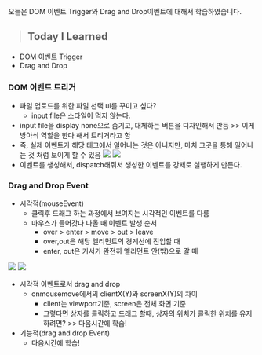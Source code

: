 오늘은 DOM 이벤트 Trigger와 Drag and Drop이벤트에 대해서 학습하였습니다.

> ## Today I Learned
  - DOM 이벤트 Trigger
  - Drag and Drop
  
### DOM 이벤트 트리거
  - 파일 업로드를 위한 파일 선택 ui를 꾸미고 싶다?
    - input file은 스타일이 먹지 않는다.
  - input file을 display none으로 숨기고, 대체하는 버튼을 디자인해서 만듬 >> 이게 방아쇠 역할을 한다 해서 트리거라고 함
  - 즉, 실제 이벤트가 해당 태그에서 일어나는 것은 아니지만, 마치 그곳을 통해 일어나는 것 처럼 보이게 할 수 있음
![](https://images.velog.io/images/junjun-creator/post/17c7b166-f483-45f5-a6ec-7f5c43c2de07/%EC%8A%A4%ED%81%AC%EB%A6%B0%EC%83%B7%202020-12-28%20%EC%98%A4%EC%A0%84%2010.41.28.png)
![](https://images.velog.io/images/junjun-creator/post/2a3b4d75-2b4b-4964-8d35-02b0089a7ccb/%EC%8A%A4%ED%81%AC%EB%A6%B0%EC%83%B7%202020-12-28%20%EC%98%A4%EC%A0%84%2010.42.21.png)
  - 이벤트를 생성해서, dispatch해줘서 생성한 이벤트를 강제로 실행하게 만든다.
  
### Drag and Drop Event
  - 시각적(mouseEvent)
    - 클릭후 드래그 하는 과정에서 보여지는 시각적인 이벤트를 다룸
    - 마우스가 들어갓다 나올 때 이벤트 발생 순서
      - over > enter > move > out > leave
      - over,out은 해당 엘리먼트의 경계선에 진입할 때
      - enter, out은 커서가 완전히 엘리먼트 안(밖)으로 갈 때
      
![](https://images.velog.io/images/junjun-creator/post/23229562-2934-418f-9ba0-9af320404656/%EC%8A%A4%ED%81%AC%EB%A6%B0%EC%83%B7%202020-12-28%20%EC%98%A4%EC%A0%84%2011.34.11.png)
![](https://images.velog.io/images/junjun-creator/post/35da5b19-44d8-4e73-8ff8-e652471587ad/%EC%8A%A4%ED%81%AC%EB%A6%B0%EC%83%B7%202020-12-28%20%EC%98%A4%EC%A0%84%2011.34.26.png)

  - 시각적 이벤트로서 drag and drop
    - onmousemove에서의 clientX(Y)와 screenX(Y)의 차이
      - client는 viewport기준, screen은 전체 화면 기준
	  - 그렇다면 상자를 클릭하고 드래그 할때, 상자의 위치가 클릭한 위치를 유지하려면? >> 다음시간에 학습!
  - 기능적(drag and drop Event)
    - 다음시간에 학습!
